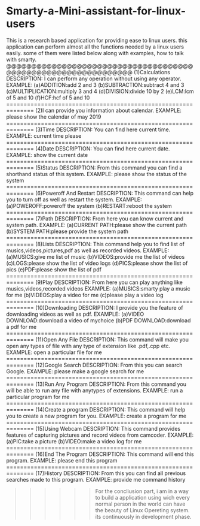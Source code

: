 # Smarty-a-Mini-assistant-for-linux-users
<p>This is a research based application for providing ease to linux users. this application can perform almost all the functions needed by a linux users easily. some of them were listed below along with examples, how to talk with smarty.
@@@@@@@@@@@@@@@@@@@@@@@@@@@@@@@@@@@@@@@@@@@@@@@@@@@@@@@@@@@@@@
(1)Calculations
DESCRIPTION:
I can perform any operation without using any operator.
EXAMPLE:
(a)ADDITION:add 2 and 3
(b)SUBTRACTION:subtract 4 and 3
(c)MULTIPLICATION:multiply 3 and 4
(d)DIVISION:divide 10 by 2 
(e)LCM:lcm of 5 and 10
(f)HCF:hcf of 5 and 10
==============================================================
(2)I can provide you information about calendar.
EXAMPLE:
please show the calendar of may 2019
==============================================================
(3)Time
DESCRIPTION:
You can find here current time.
EXAMPLE:
current time please
==============================================================
(4)Date
DESCRIPTION:
You can find here current date.
EXAMPLE:
show the current date
==============================================================
(5)Status
DESCRIPTION:
From this command you can find a shorthand status of this system.
EXAMPLE:
please show the status of the system
==============================================================
(6)Poweroff And Restart
DESCRIPTION:
This command can help you to turn off as well as restart the system.
EXAMPLE:
(a)POWEROFF:poweroff the system
(b)RESTART:reboot the system    
==============================================================
(7)Path
DESCRIPTION:
From here you can know current and system path.
EXAMPLE:
(a)CURRENT PATH:please show the current path
(b)SYSTEM PATH:please provide the system path
==============================================================
(8)Lists
DESCRIPTION:
This command help you to find list of musics,videos,pictures,pdf as well as recorded videos.
EXAMPLE:
(a)MUSICS:give me list of music
(b)VIDEOS:provide me the list of videos
(c)LOGS:please show the list of video logs
(d)PICS:please show the list of pics
(e)PDF:please show the list of pdf
==============================================================
(9)Play
DESCRIPTION:
From here you can play anything like musics,videos,recorded videos
EXAMPLE:
(a)MUSICS:smarty play a music for me
(b)VIDEOS:play a video for me
(c)please play a video log
==============================================================
(10)Downloading
DESCRIPTION:
I provide you the feature of downloading videos as well as pdf.
EXAMPLE:
(a)VIDEO DOWNLOAD:download a video of mychoice
(b)PDF DOWNLOAD:download a pdf for me
==============================================================
(11)Open Any File
DESCRIPTION:
This command will make you open any types of file with any type of extension like .pdf,.cpp etc.
EXAMPLE:
open a particular file for me
==============================================================
(12)Google Search
DESCRIPTION:
From this you can search Google.
EXAMPLE:
please make a google search for me
==============================================================
(13)Run Any Program
DESCRIPTION:
From this command you will be able to run any file with anytypes of extensions.
EXAMPLE:
run a particular program for me
==============================================================
(14)Create a program
DESCRIPTION:
This command will help you to create a new program for you.
EXAMPLE:
create a program for me
==============================================================
(15)Using Webcam
DESCRIPTION:
This command provides features of capturing pictures and record videos from camcoder.
EXAMPLE:
(a)PIC:take a picture
(b)VIDEO:make a video log for me
==============================================================
(16)End The Program
DESCRIPTION:
This command will end this program.
EXAMPLE:
please end this program
==============================================================
(17)History
DESCRIPTION:
From this you can find all previous searches made to this program.
EXAMPLE:
provide me command history


>>>>>> For the concliusion part, i am in a way to build a application using wich every normal person in the world can have the beauty of Linux Opereting system.
       its continuously in development phase.
</p>
